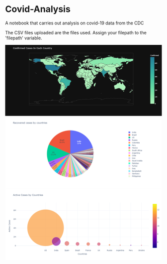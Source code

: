 # Covid-Analysis
A notebook that carries out analysis on covid-19 data from the CDC

The CSV files uploaded are the files used.
Assign your filepath to the 'filepath' variable.

![Confrimed Cases](https://github.com/sanjsvk/Covid-Analysis/blob/main/plots/Confirmed-Cases-in-each-country.png)
![Recovered Cases](https://github.com/sanjsvk/Covid-Analysis/blob/main/plots/Recovered-Cases.png)
![Active Cases](https://github.com/sanjsvk/Covid-Analysis/blob/main/plots/Active-Cases.png)
